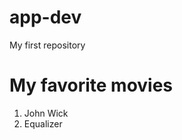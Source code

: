 # app-dev
My first repository
# My favorite movies
<ol>
  <li>John Wick</li>
  <li>Equalizer</li>
</ol>
